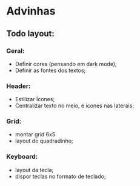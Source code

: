 # Advinhas

## Todo layout:

### Geral:
- Definir cores (pensando em dark mode);
- Definir as fontes dos textos;

### Header:
- Estilizar Ícones;
- Centralizar texto no meio, e ícones nas laterais;

### Grid:
- montar grid 6x5
- layout do quadradinho;


### Keyboard:
- layout da tecla;
- dispor teclas no formato de teclado;